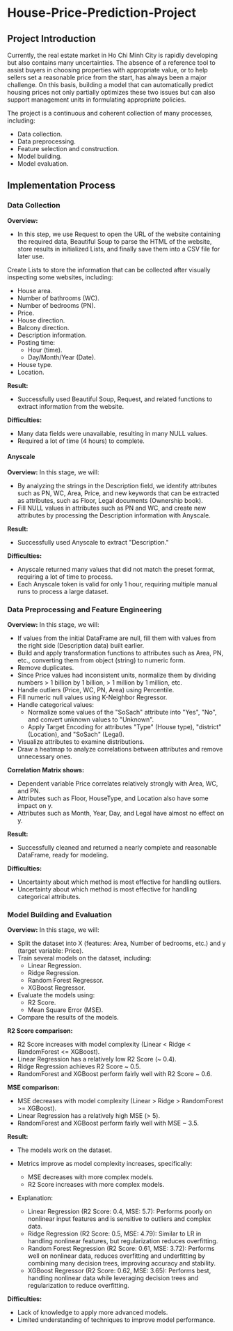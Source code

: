 # House-Price-Prediction-Project
## Project Introduction
Currently, the real estate market in Ho Chi Minh City is rapidly developing but also contains many uncertainties. The absence of a reference tool to assist buyers in choosing properties with appropriate value, or to help sellers set a reasonable price from the start, has always been a major challenge. On this basis, building a model that can automatically predict housing prices not only partially optimizes these two issues but can also support management units in formulating appropriate policies.

The project is a continuous and coherent collection of many processes, including:
- Data collection.
- Data preprocessing.
- Feature selection and construction.
- Model building.
- Model evaluation.

## Implementation Process
### Data Collection
**Overview:**  
- In this step, we use Request to open the URL of the website containing the required data, Beautiful Soup to parse the HTML of the website, store results in initialized Lists, and finally save them into a CSV file for later use.

Create Lists to store the information that can be collected after visually inspecting some websites, including:
- House area.
- Number of bathrooms (WC).
- Number of bedrooms (PN).
- Price.
- House direction.
- Balcony direction.
- Description information.
- Posting time:
  + Hour (time).
  + Day/Month/Year (Date).
- House type.
- Location.

**Result:**
- Successfully used Beautiful Soup, Request, and related functions to extract information from the website.

**Difficulties:**
- Many data fields were unavailable, resulting in many NULL values.
- Required a lot of time (4 hours) to complete.

#### Anyscale
**Overview:** In this stage, we will:
- By analyzing the strings in the Description field, we identify attributes such as PN, WC, Area, Price, and new keywords that can be extracted as attributes, such as Floor, Legal documents (Ownership book).
- Fill NULL values in attributes such as PN and WC, and create new attributes by processing the Description information with Anyscale.

**Result:**
- Successfully used Anyscale to extract "Description."

**Difficulties:**
- Anyscale returned many values that did not match the preset format, requiring a lot of time to process.
- Each Anyscale token is valid for only 1 hour, requiring multiple manual runs to process a large dataset.

### Data Preprocessing and Feature Engineering
**Overview:** In this stage, we will:
- If values from the initial DataFrame are null, fill them with values from the right side (Description data) built earlier.
- Build and apply transformation functions to attributes such as Area, PN, etc., converting them from object (string) to numeric form.
- Remove duplicates.
- Since Price values had inconsistent units, normalize them by dividing numbers > 1 billion by 1 billion, > 1 million by 1 million, etc.
- Handle outliers (Price, WC, PN, Area) using Percentile.
- Fill numeric null values using K-Neighbor Regressor.
- Handle categorical values:
  + Normalize some values of the "SoSach" attribute into "Yes", "No", and convert unknown values to "Unknown".
  + Apply Target Encoding for attributes "Type" (House type), "district" (Location), and "SoSach" (Legal).
- Visualize attributes to examine distributions.
- Draw a heatmap to analyze correlations between attributes and remove unnecessary ones.

**Correlation Matrix shows:**
- Dependent variable Price correlates relatively strongly with Area, WC, and PN.
- Attributes such as Floor, HouseType, and Location also have some impact on y.
- Attributes such as Month, Year, Day, and Legal have almost no effect on y.

**Result:**
- Successfully cleaned and returned a nearly complete and reasonable DataFrame, ready for modeling.

**Difficulties:**
- Uncertainty about which method is most effective for handling outliers.
- Uncertainty about which method is most effective for handling categorical attributes.

### Model Building and Evaluation
**Overview:** In this stage, we will:
- Split the dataset into X (features: Area, Number of bedrooms, etc.) and y (target variable: Price).
- Train several models on the dataset, including:
  + Linear Regression.
  + Ridge Regression.
  + Random Forest Regressor.
  + XGBoost Regressor.
- Evaluate the models using:
  + R2 Score.
  + Mean Square Error (MSE).
- Compare the results of the models.

**R2 Score comparison:**
- R2 Score increases with model complexity (Linear < Ridge < RandomForest <= XGBoost).
- Linear Regression has a relatively low R2 Score (~ 0.4).
- Ridge Regression achieves R2 Score ~ 0.5.
- RandomForest and XGBoost perform fairly well with R2 Score ~ 0.6.

**MSE comparison:**
- MSE decreases with model complexity (Linear > Ridge > RandomForest >= XGBoost).
- Linear Regression has a relatively high MSE (> 5).
- RandomForest and XGBoost perform fairly well with MSE ~ 3.5.

**Result:**
- The models work on the dataset.
- Metrics improve as model complexity increases, specifically:
  + MSE decreases with more complex models.
  + R2 Score increases with more complex models.

- Explanation:
  + Linear Regression (R2 Score: 0.4, MSE: 5.7): Performs poorly on nonlinear input features and is sensitive to outliers and complex data.
  + Ridge Regression (R2 Score: 0.5, MSE: 4.79): Similar to LR in handling nonlinear features, but regularization reduces overfitting.
  + Random Forest Regression (R2 Score: 0.61, MSE: 3.72): Performs well on nonlinear data, reduces overfitting and underfitting by combining many decision trees, improving accuracy and stability.
  + XGBoost Regressor (R2 Score: 0.62, MSE: 3.65): Performs best, handling nonlinear data while leveraging decision trees and regularization to reduce overfitting.

**Difficulties:**
- Lack of knowledge to apply more advanced models.
- Limited understanding of techniques to improve model performance.
